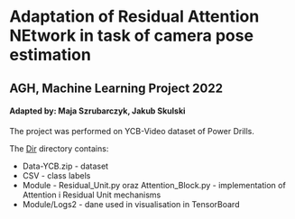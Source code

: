 # Adaptation of Residual Attention NEtwork in task of camera pose estimation
## AGH, Machine Learning Project 2022

#### Adapted by: Maja Szrubarczyk, Jakub Skulski

The project was performed on YCB-Video dataset of Power Drills. 

The [Dir](https://github.com/deszczowaa/Residual-Attention-Network/tree/main/Dir) directory contains:
- Data-YCB.zip - dataset
- CSV - class labels
- Module - Residual_Unit.py oraz Attention_Block.py - implementation of Attention i Residual Unit mechanisms
- Module/Logs2 - dane used in visualisation in TensorBoard



